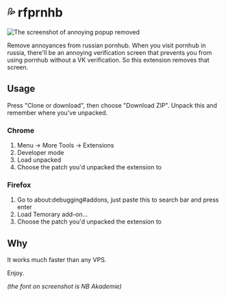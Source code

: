# 💦 rfprnhb

![The screenshot of annoying popup removed 
](https://cdn.jsdelivr.net/gh/uyouthe/rfprnhb/cover.jpg)

Remove annoyances from russian pornhub. When you visit pornhub in russia, there'll be an annoying verification screen that prevents you from using pornhub without a VK verification. So this extension removes that screen.

## Usage

Press "Clone or download", then choose "Download ZIP". Unpack this and remember where you've unpacked.

### Chrome

1. Menu -> More Tools -> Extensions
2. Developer mode
3. Load unpacked
4. Choose the patch you'd unpacked the extension to

### Firefox 
1. Go to about:debugging#addons, just paste this to search bar and press enter
2. Load Temorary add-on...
3. Choose the patch you'd unpacked the extension to

## Why
It works much faster than any VPS.

Enjoy.




_(the font on screenshot is NB Akademie)_
